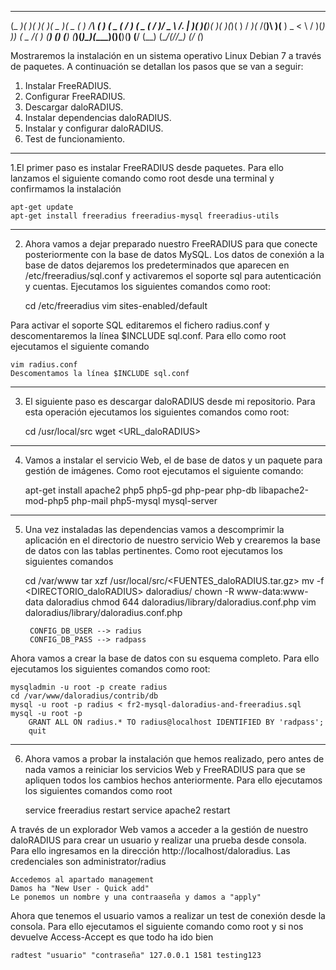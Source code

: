  ____  __  __  ____  _____  ____  ____    __    __      ____  _  _    ____  __  __  ___   __  
(_  _)(  )(  )(_  _)(  _  )(  _ \(_  _)  /__\  (  )    (  _ \( \/ )  (  _ \(  \/  )/ _ \ /. | 
  )(   )(__)(   )(   )(_)(  )   / _)(_  /(__)\  )(__    ) _ < \  /    )(_) ))    ( \_  /(_  _)
 (__) (______) (__) (_____)(_)\_)(____)(__)(__)(____)  (____/ (__)   (____/(_/\/\_) (_/   (_) 

Mostraremos la instalación en un sistema operativo Linux Debian 7 a través de paquetes. A continuación se detallan los pasos que se van a seguir:

1. Instalar FreeRADIUS.
2. Configurar FreeRADIUS.
3. Descargar daloRADIUS.
4. Instalar dependencias daloRADIUS.
5. Instalar y configurar daloRADIUS.
6. Test de funcionamiento.

--------------------------------------------------------------------------------------------------------------------
1.El primer paso es instalar FreeRADIUS desde paquetes. Para ello lanzamos el siguiente comando como root desde una terminal y confirmamos la instalación

	apt-get update
	apt-get install freeradius freeradius-mysql freeradius-utils
	
--------------------------------------------------------------------------------------------------------------------
2. Ahora vamos a dejar preparado nuestro FreeRADIUS para que conecte posteriormente con la base de datos MySQL. Los datos de conexión a la base de datos dejaremos los predeterminados que aparecen en /etc/freeradius/sql.conf y activaremos el soporte sql para autenticación y cuentas. Ejecutamos los siguientes comandos como root:
	
	cd /etc/freeradius
	vim sites-enabled/default
	
Para activar el soporte SQL editaremos el fichero radius.conf y descomentaremos la línea $INCLUDE sql.conf. Para ello como root ejecutamos el siguiente comando
	
	vim radius.conf
	Descomentamos la línea $INCLUDE sql.conf
	
--------------------------------------------------------------------------------------------------------------------
3. El siguiente paso es descargar daloRADIUS desde mi repositorio. Para esta operación ejecutamos los siguientes comandos como root:
	
	cd /usr/local/src
	wget <URL_daloRADIUS>
	
--------------------------------------------------------------------------------------------------------------------
4. Vamos a instalar el servicio Web, el de base de datos y un paquete para gestión de imágenes. Como root ejecutamos el siguiente comando:
	
	apt-get install apache2 php5 php5-gd php-pear php-db libapache2-mod-php5 php-mail php5-mysql mysql-server
	
--------------------------------------------------------------------------------------------------------------------
5. Una vez instaladas las dependencias vamos a descomprimir la aplicación en el directorio de nuestro servicio Web y crearemos la base de datos con las tablas pertinentes. Como root ejecutamos los siguientes comandos
	
	cd /var/www
	tar xzf /usr/local/src/<FUENTES_daloRADIUS.tar.gz>
	mv -f <DIRECTORIO_daloRADIUS> daloradius/
	chown -R www-data:www-data daloradius
	chmod 644 daloradius/library/daloradius.conf.php
	vim daloradius/library/daloradius.conf.php
	
		CONFIG_DB_USER --> radius
		CONFIG_DB_PASS --> radpass
		
Ahora vamos a crear la base de datos con su esquema completo. Para ello ejecutamos los siguientes comandos como root:

	mysqladmin -u root -p create radius
	cd /var/www/daloradius/contrib/db
	mysql -u root -p radius < fr2-mysql-daloradius-and-freeradius.sql
	mysql -u root -p
		GRANT ALL ON radius.* TO radius@localhost IDENTIFIED BY 'radpass';
		quit
		
--------------------------------------------------------------------------------------------------------------------
6. Ahora vamos a probar la instalación que hemos realizado, pero antes de nada vamos a reiniciar los servicios Web y FreeRADIUS para que se apliquen todos los cambios hechos anteriormente. Para ello ejecutamos los siguientes comandos como root
	
	service freeradius restart
	service apache2 restart
	
A través de un explorador Web vamos a acceder a la gestión de nuestro daloRADIUS para crear un usuario y realizar una prueba desde consola. Para ello ingresamos en la dirección http://localhost/daloradius. Las credenciales son administrator/radius
	
	Accedemos al apartado management
	Damos ha "New User - Quick add"
	Le ponemos un nombre y una contraaseña y damos a "apply"
	
Ahora que tenemos el usuario vamos a realizar un test de conexión desde la consola. Para ello ejecutamos el siguiente comando como root y si nos devuelve Access-Accept es que todo ha ido bien
	
	radtest "usuario" "contraseña" 127.0.0.1 1581 testing123